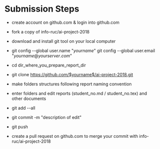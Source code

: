 # Submission Steps

- create account on github.com & login into github.com

- fork a copy of info-ruc/ai-project-2018

- download and install git tool on your local computer

- git config --global user.name "$yourname$" git config --global user.email "$yourname@yourserver.com$" 

- cd dir_where_you_prepare_report_dir 

- git clone https://github.com/$yourname$/ai-project-2018.git

- make folders structures following report naming convention

- enter folders and edit reports (student_no.md / student_no.tex) and other documents

- git add --all 

- git commit -m "description of edit"

- git push

- create a pull request on github.com to merge your commit with info-ruc/ai-project-2018
